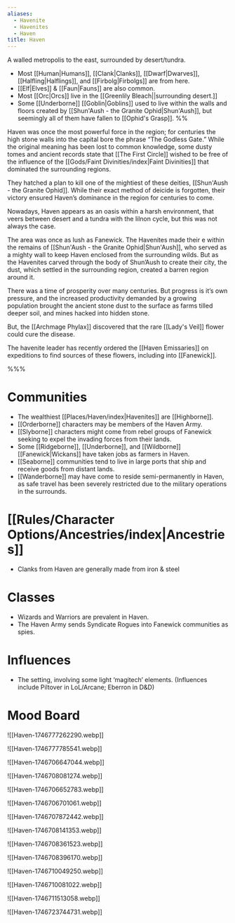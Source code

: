 ```yaml
---
aliases:
  - Havenite
  - Havenites
  - Haven
title: Haven
---
```

A walled metropolis to the east, surrounded by desert/tundra.
- Most [[Human|Humans]], [[Clank|Clanks]], [[Dwarf|Dwarves]], [[Halfling|Halflings]], and [[Firbolg|Firbolgs]] are from here.
- [[Elf|Elves]] & [[Faun|Fauns]] are also common.
- Most [[Orc|Orcs]] live in the [[Greenlily Bleach||surrounding desert.]]
- Some [[Underborne]] [[Goblin|Goblins]] used to live within the walls and floors created by [[Shun'Aush - the Granite Ophid|Shun'Aush]], but seemingly all of them have fallen to [[Ophid's Grasp]].
%%

Haven was once the most powerful force in the region; for centuries the high stone walls into the capital bore the phrase “The Godless Gate.” While the original meaning has been lost to common knowledge, some dusty tomes and ancient records state that [[The First Circle]] wished to be free of the influence of the [[Gods/Faint Divinities/index|Faint Divinities]] that dominated the surrounding regions.

They hatched a plan to kill one of the mightiest of these deities, [[Shun'Aush - the Granite Ophid]]. While their exact method of deicide is forgotten, their victory ensured Haven’s dominance in the region for centuries to come.

Nowadays, Haven appears as an oasis within a harsh environment, that veers between desert and a tundra with the lilnon cycle, but this was not always the case.

The area was once as lush as Fanewick. The Havenites made their e within the remains of [[Shun'Aush - the Granite Ophid|Shun'Aush]], who served as a mighty wall to keep Haven enclosed from the surrounding wilds. But as the Havenites carved through the body of Shun’Aush to create their city, the dust, which settled in the surrounding region, created a barren region around it.

There was a time of prosperity over many centuries. But progress is it’s own pressure, and the increased productivity demanded by a growing population brought the ancient stone dust to the surface as farms tilled deeper soil, and mines hacked into hidden stone.

But, the [[Archmage Phylax]] discovered that the rare [[Lady's Veil]] flower could cure the disease.

The havenite leader has recently ordered the [[Haven Emissaries]] on expeditions to find sources of these flowers, including into [[Fanewick]].

%%%
# Communities
- The wealthiest [[Places/Haven/index|Havenites]] are [[Highborne]].
- [[Orderborne]] characters may be members of the Haven Army.
- [[Slyborne]] characters might come from rebel groups of Fanewick seeking to expel the invading forces from their lands.
- Some [[Ridgeborne]], [[Underborne]], and [[Wildborne]] [[Fanewick|Wickans]] have taken jobs as farmers in Haven.
- [[Seaborne]] communities tend to live in large ports that ship and receive goods from distant lands.
- [[Wanderborne]] may have come to reside semi-permanently in Haven, as safe travel has been severely restricted due to the military operations in the surrounds.
# [[Rules/Character Options/Ancestries/index|Ancestries]]
- Clanks from Haven are generally made from iron & steel
# Classes
- Wizards and Warriors are prevalent in Haven.
- The Haven Army sends Syndicate Rogues into Fanewick communities as spies.

# Influences
- The setting, involving some light ‘magitech’ elements. (Influences include Piltover in LoL/Arcane; Eberron in D&D)

# Mood Board

![[Haven-1746777262290.webp]]

![[Haven-1746777785541.webp]]

![[Haven-1746706647044.webp]]

![[Haven-1746708081274.webp]]

![[Haven-1746706652783.webp]]

![[Haven-1746706701061.webp]]

![[Haven-1746707872442.webp]]

![[Haven-1746708141353.webp]]

![[Haven-1746708361523.webp]]

![[Haven-1746708396170.webp]]

![[Haven-1746710049250.webp]]

![[Haven-1746710081022.webp]]

![[Haven-1746711513058.webp]]

![[Haven-1746723744731.webp]]
